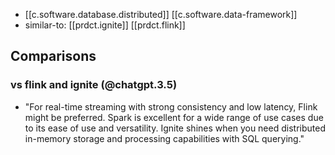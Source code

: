 
- [[c.software.database.distributed]]  [[c.software.data-framework]]
- similar-to: [[prdct.ignite]] [[prdct.flink]]

## Comparisons

### vs flink and ignite (@chatgpt.3.5)

- "For real-time streaming with strong consistency and low latency, Flink might be preferred. Spark is excellent for a wide range of use cases due to its ease of use and versatility. Ignite shines when you need distributed in-memory storage and processing capabilities with SQL querying."



